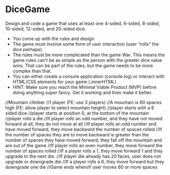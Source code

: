 ﻿# DiceGame
Design and code a game that uses at least one 4-sided, 6-sided, 8-sided, 10-sided, 12-sided, and 20-sided dice.
-    You come up with the rules and design
-    The game must involve some form of user interaction (user “rolls” the dice perhaps)
-    The rules must be more complicated than the game War. This means the game rules can’t be as simple as the person with the greater dice value wins. That can be part of the rules, but the game needs to be more complex than that.
-    You can either create a console application (console.log) or interact with HTML/CSS elements for your game (.innerHTML)
-    HINT: Make sure you reach the Minimal Viable Product (MVP) before doing anything super fancy. Get it working and then make it better.

//Mountain climber
//1 player (FE: use 3 players)
//A mountain is 60 spaces high (FE: allow player to select mountain height)
//player starts with a 6 sided dice
//player starts at position 0, at the bottom of the mountain
//player  rolls a die
	//If player rolls an odd number, and they have not moved forward at all, they do not move at all
	//If player rolls an odd number and have moved forward, they move backward the number of spaces rolled
		//If the number of spaces they are to move backward is greater than the number of spaces they have moved forward, they fall off the mountain and are out of the game
	//If player rolls an even number, they move forward the number of spaces rolled
	//If a player rolls a 1, they move forward 1 and they upgrade to the next die.
		//If player die already has 20 faces, user does not upgrade or downgrade die
	//If a player rolls a 6, they move forward but they downgrade one die
//Game ends when/if user moves 60 or more spaces
